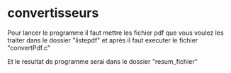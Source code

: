 # convertisseurs

Pour lancer le programme il faut mettre les fichier pdf que vous voulez les traiter dans le dossier "listepdf" et 
après il faut executer le fichier "convertPdf.c"

Et le resultat de programme serai dans le dossier "resum_fichier"
